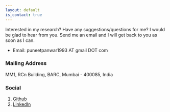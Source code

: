 ```yaml
---
layout: default
is_contact: true
---
```

Interested in my research? Have any suggestions/questions for me? I would be glad to hear from you. 
Send me an email and I will get back to you as soon as I can.

* Email: puneetpanwar1993 AT gmail DOT com

### Mailing Address

MM1, RCn Building,
BARC, Mumbai - 400085, India

### Social

1. [Github](https://github.com/puneet-panwar)
2. [LinkedIn](https://www.linkedin.com/in/puneetpanwar)
